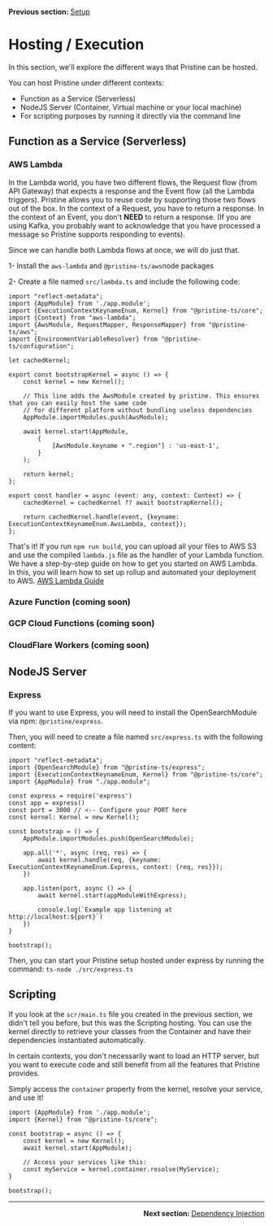 <p>
   <strong>Previous section: </strong> <a href="01.setup.md">Setup</a>
</p>


# Hosting / Execution

In this section, we'll explore the different ways that Pristine can be hosted.

You can host Pristine under different contexts:
* Function as a Service (Serverless)
* NodeJS Server (Container, Virtual machine or your local machine)
* For scripting purposes by running it directly via the command line

## Function as a Service (Serverless)

### AWS Lambda
In the Lambda world, you have two different flows, the Request flow (from API Gateway) that expects a response and the 
Event flow (all the Lambda triggers). Pristine allows you to reuse code by supporting those two flows out of the box. In
the context of a Request, you have to return a response. In the context of an Event, you don't **NEED** to return a response.
(If you are using Kafka, you probably want to acknowledge that you have processed a message so Pristine supports 
responding to events).

Since we can handle both Lambda flows at once, we will do just that.

1- Install the `aws-lambda` and `@pristine-ts/aws`node packages

2- Create a file named `src/lambda.ts` and include the following code:

```
import "reflect-metadata";
import {AppModule} from './app.module';
import {ExecutionContextKeynameEnum, Kernel} from "@pristine-ts/core";
import {Context} from "aws-lambda";
import {AwsModule, RequestMapper, ResponseMapper} from "@pristine-ts/aws";
import {EnvironmentVariableResolver} from "@pristine-ts/configuration";

let cachedKernel;

export const bootstrapKernel = async () => {
    const kernel = new Kernel();
    
    // This line adds the AwsModule created by pristine. This ensures that you can easily host the same code
    // for different platform without bundling useless dependencies
    AppModule.importModules.push(AwsModule);
    
    await kernel.start(AppModule,
        {
            [AwsModule.keyname + ".region"] : 'us-east-1',
        }
    );

    return kernel;
};

export const handler = async (event: any, context: Context) => {
    cachedKernel = cachedKernel ?? await bootstrapKernel();

    return cachedKernel.handle(event, {keyname: ExecutionContextKeynameEnum.AwsLambda, context});
};

```

That's it! If you run `npm run build`, you can upload all your files to AWS S3 and use the compiled `lambda.js` file as
the handler of your Lambda function. We have a step-by-step guide on how to get you started on AWS Lambda. In this, you
will learn how to set up rollup and automated your deployment to AWS. [AWS Lambda Guide](../../guides/aws/aws-lambda/00.index.md)

### Azure Function (coming soon)

### GCP Cloud Functions (coming soon)

### CloudFlare Workers (coming soon)


## NodeJS Server

### Express
If you want to use Express, you will need to install the OpenSearchModule via npm: `@pristine/express`.

Then, you will need to create a file named `src/express.ts` with the following content:

```
import "reflect-metadata";
import {OpenSearchModule} from "@pristine-ts/express";
import {ExecutionContextKeynameEnum, Kernel} from "@pristine-ts/core";
import {AppModule} from "./app.module";

const express = require('express')
const app = express()
const port = 3000 // <-- Configure your PORT here
const kernel: Kernel = new Kernel();

const bootstrap = () => {
    AppModule.importModules.push(OpenSearchModule);

    app.all('*', async (req, res) => {
        await kernel.handle(req, {keyname: ExecutionContextKeynameEnum.Express, context: {req, res}});
    })

    app.listen(port, async () => {
        await kernel.start(appModuleWithExpress);

        console.log(`Example app listening at http://localhost:${port}`)
    })
}

bootstrap();
```

Then, you can start your Pristine setup hosted under express by running the command:
`ts-node ./src/express.ts`


## Scripting

If you look at the `scr/main.ts` file you created in the previous section, we didn't tell you before, but this was the 
Scripting hosting. You can use the kernel directly to retrieve your classes from the Container and have their 
dependencies instantiated automatically.

In certain contexts, you don't necessarily want to load an HTTP server, but you want to execute code and still benefit
from all the features that Pristine provides. 

Simply access the `container` property from the kernel, resolve your service, and use it!

```
import {AppModule} from './app.module';
import {Kernel} from "@pristine-ts/core";

const bootstrap = async () => {
    const kernel = new Kernel();
    await kernel.start(AppModule);
    
    // Access your services like this:
    const myService = kernel.container.resolve(MyService);
}

bootstrap();
```

---

<p align="right">
    <strong>Next section: </strong> <a href="03.dependency-injection.md">Dependency Injection</a>
</p>



